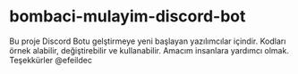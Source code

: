 # bombaci-mulayim-discord-bot

Bu proje Discord Botu gelştirmeye yeni başlayan yazılımcılar içindir. Kodları örnek alabilir, değiştirebilir ve kullanabilir. Amacım insanlara yardımcı olmak.
Teşekkürler @efeildec

